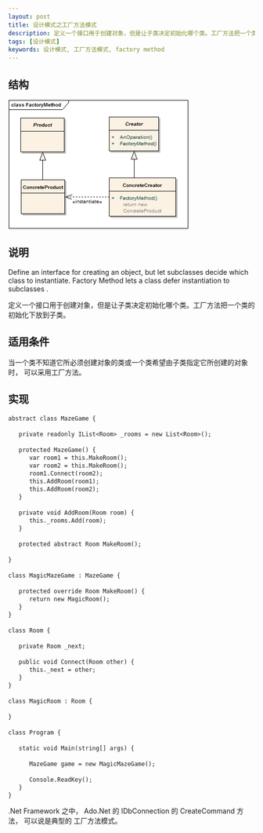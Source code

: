```yaml
---
layout: post
title: 设计模式之工厂方法模式
description: 定义一个接口用于创建对象，但是让子类决定初始化哪个类。工厂方法把一个类的初始化下放到子类
tags: [设计模式]
keywords: 设计模式, 工厂方法模式, factory method
---
```


## 结构

![工厂方法模式](/assets/post-images/factory-method.png)

## 说明


Define an interface for creating an object, but let subclasses decide which class to instantiate. Factory Method lets a class defer instantiation to subclasses .

定义一个接口用于创建对象，但是让子类决定初始化哪个类。工厂方法把一个类的初始化下放到子类。

## 适用条件

当一个类不知道它所必须创建对象的类或一个类希望由子类指定它所创建的对象时， 可以采用工厂方法。

## 实现

    abstract class MazeGame {
    
       private readonly IList<Room> _rooms = new List<Room>();
       
       protected MazeGame() {
          var room1 = this.MakeRoom();
          var room2 = this.MakeRoom();
          room1.Connect(room2);
          this.AddRoom(room1);
          this.AddRoom(room2);
       }
    
       private void AddRoom(Room room) {
          this._rooms.Add(room);
       }
    
       protected abstract Room MakeRoom();
    
    }
    
    class MagicMazeGame : MazeGame {
    
       protected override Room MakeRoom() {
          return new MagicRoom();
       }
    }
    
    class Room {
    
       private Room _next;
    
       public void Connect(Room other) {
          this._next = other;
       }
    }
    
    class MagicRoom : Room {
       
    }
    
    class Program {
       
       static void Main(string[] args) {
    
          MazeGame game = new MagicMazeGame();
    
          Console.ReadKey();
       }
    }

.Net Framework 之中， Ado.Net 的 IDbConnection 的 CreateCommand 方法， 可以说是典型的 工厂方法模式。
